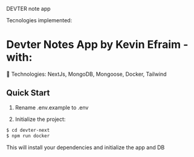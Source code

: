 DEVTER note app

Tecnologies implemented:

# Devter Notes App by Kevin Efraim - with:

🍬 Technologies: NextJs, MongoDB, Mongoose, Docker, Tailwind

## Quick Start

1. Rename .env.example to .env

2. Initialize the project:

```bash
$ cd devter-next
$ npm run docker
```

This will install your dependencies and initialize the app and DB
